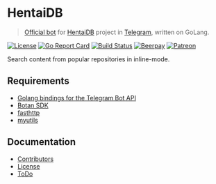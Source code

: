 # HentaiDB
> [Official bot](https://telegram.me/HentaiDBot) for [HentaiDB](https://telegram.me/HentaiDB) project in [Telegram](https://telegram.org), written on GoLang.

[![License](https://img.shields.io/npm/l/express.svg?maxAge=2592000)](LICENSE.md)
[![Go Report Card](https://goreportcard.com/badge/github.com/toby3d/HentaiDBot)](https://goreportcard.com/report/github.com/toby3d/HentaiDBot)
[![Build Status](https://travis-ci.org/toby3d/HentaiDBot.svg)](https://travis-ci.org/toby3d/HentaiDBot)
[![Beerpay](https://beerpay.io/toby3d/HentaiDBot/badge.svg?style=flat)](https://beerpay.io/toby3d/HentaiDBot)
[![Patreon](https://img.shields.io/badge/support-Patreon-E66500.svg?maxAge=2592000)](https://www.patreon.com/toby3d)

Search content from popular repositories in inline-mode.

## Requirements
- [Golang bindings for the Telegram Bot API](https://github.com/go-telegram-bot-api/telegram-bot-api)
- [Botan SDK](https://github.com/botanio/sdk#go)
- [fasthttp](https://github.com/valyala/fasthttp)
- [myutils](https://github.com/kirillDanshin/myutils)

## Documentation
- [Contributors](CONTRIBUTORS.md)
- [License](LICENSE.md)
- [ToDo](https://gist.github.com/toby3d/b5bcc86409cc8093849da450c7ba2008)
